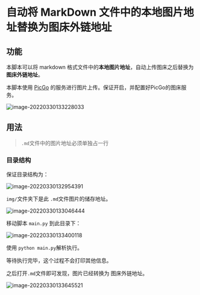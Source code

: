 # 自动将 MarkDown 文件中的本地图片地址替换为图床外链地址

## 功能

本脚本可以将 markdown 格式文件中的**本地图片地址**，自动上传图床之后替换为**图床外链地址**。

本脚本使用 [PicGo](https://github.com/Molunerfinn/PicGo) 的服务进行图片上传。保证开启，并配置好PicGo的图床服务。

![image-20220330133228033](https://cdn.jsdelivr.net/gh/relaxcn/repo-img/img/202203301332079.png)

## 用法

> `.md`文件中的图片地址必须单独占一行

### 目录结构

保证目录结构为：

![image-20220330132954391](https://cdn.jsdelivr.net/gh/relaxcn/repo-img/img/202203301329441.png)

`img/`文件夹下是此 `.md`文件图片的储存地址。

![image-20220330133046444](https://cdn.jsdelivr.net/gh/relaxcn/repo-img/img/202203301330489.png)

移动脚本 `main.py` 到此目录下：

![image-20220330133400118](https://cdn.jsdelivr.net/gh/relaxcn/repo-img/img/202203301334154.png)

使用 `python main.py`解析执行。

等待执行完毕，这个过程不会打印其他信息。

之后打开`.md`文件即可发现，图片已经转换为 图床外链地址。

![image-20220330133645521](https://cdn.jsdelivr.net/gh/relaxcn/repo-img/img/202203301336554.png)